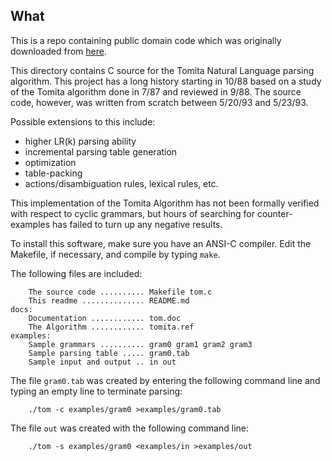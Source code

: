 ## What

This is a repo containing public domain code which was originally downloaded
from
[here](http://www.cs.cmu.edu/afs/cs/project/ai-repository/ai/areas/nlp/parsing/tom/).

This directory contains C source for the Tomita Natural Language parsing
algorithm.  This project has a long history starting in 10/88 based on a study
of the Tomita algorithm done in 7/87 and reviewed in 9/88.  The source code,
however, was written from scratch between 5/20/93 and 5/23/93.

Possible extensions to this include:
* higher LR(k) parsing ability
* incremental parsing table generation
* optimization
* table-packing
* actions/disambiguation rules, lexical rules, etc.

This implementation of the Tomita Algorithm has not been formally verified with
respect to cyclic grammars, but hours of searching for counter-examples has
failed to turn up any negative results.

To install this software, make sure you have an ANSI-C compiler.  Edit the
Makefile, if necessary, and compile by typing `make`.

The following files are included:
```
    The source code .......... Makefile tom.c
    This readme .............. README.md
docs:
    Documentation ............ tom.doc
    The Algorithm ............ tomita.ref
examples:
    Sample grammars .......... gram0 gram1 gram2 gram3
    Sample parsing table ..... gram0.tab
    Sample input and output .. in out
```

The file `gram0.tab` was created by entering the following command line and
typing an empty line to terminate parsing:
```
    ./tom -c examples/gram0 >examples/gram0.tab
```

The file `out` was created with the following command line:
```
    ./tom -s examples/gram0 <examples/in >examples/out
```
